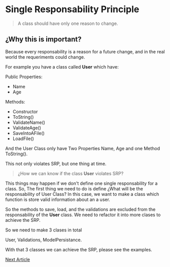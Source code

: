 # Single Responsability Principle

> A class should have only one reason to change.

## ¿Why this is important? 

Because every responsability is a reason for a future change, and in the real world the requeriments could change. 

For example you have a class called **User** which have: 

Public Properties: 
 - Name
 - Age

Methods:
 - Constructor
 - ToString()
 - ValidateName()
 - ValidateAge()
 - SaveIntoAFile()
 - LoadFile()

And the User Class only have Two Properties Name, Age and one Method ToString(). 

This not only violates SRP, but one thing at time. 

> ¿How we can know if the class **User** violates SRP? 

This things may happen if we don't define one single responsability for a class. So, The first thing we need to do is define ¿What will be the responsability of User Class? In this case, we want to make a class which function is store valid information about an a user. 

So the methods to save, load, and the validations are excluded from the responsability of the **User** class. We need to refactor it into more clases to achieve the SRP.

So we need to make 3 clases in total

User, Validations, ModelPersistance. 

With that 3 classes we can achieve the SRP, please see the examples. 

[Next Article](https://github.com/fernandosoto138/Design-Patterns-Journal/blob/master/1.2%20SOLID%20OCP/Open%20Closed%20Principle.md)

